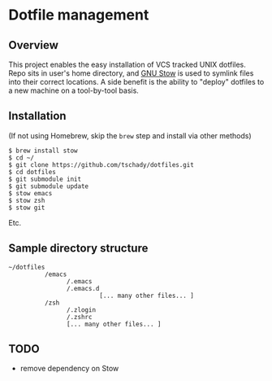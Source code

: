 # Dotfile management

## Overview

This project enables the easy installation of VCS tracked UNIX dotfiles.
Repo sits in user's home directory, and [GNU Stow](http://www.gnu.org/software/stow/) is
used to symlink files into their correct locations.
A side benefit is the ability to "deploy" dotfiles to a new machine on a tool-by-tool basis.

## Installation
(If not using Homebrew, skip the `brew` step and install via other methods)

    $ brew install stow
    $ cd ~/
	$ git clone https://github.com/tschady/dotfiles.git
	$ cd dotfiles
	$ git submodule init
	$ git submodule update
	$ stow emacs
	$ stow zsh
	$ stow git

Etc.

## Sample directory structure

    ~/dotfiles
	          /emacs
					/.emacs
			        /.emacs.d
					         [... many other files... ]
			  /zsh
					/.zlogin
					/.zshrc
					[... many other files... ]

## TODO

* remove dependency on Stow
